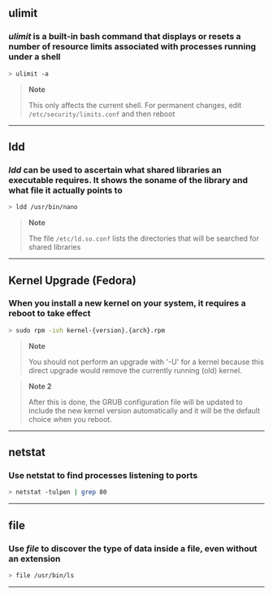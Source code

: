 ## ulimit

### *ulimit* is a built-in bash command that displays or resets a number of resource limits associated with processes running under a shell

```bash
> ulimit -a
```

> **Note**
>
> This only affects the current shell.
> For permanent changes, edit ```/etc/security/limits.conf``` and then reboot

---

## ldd

### *ldd* can be used to ascertain what shared libraries an executable requires. It shows the soname of the library and what file it actually points to

```bash
> ldd /usr/bin/nano
```

> **Note**
>
> The file ```/etc/ld.so.conf``` lists the directories that will be searched for shared libraries

---

## Kernel Upgrade (Fedora)

### When you install a new kernel on your system, it requires a reboot to take effect

```bash
> sudo rpm -ivh kernel-{version}.{arch}.rpm
```

> **Note**
>
> You should not perform an upgrade with '-U' for a kernel because this direct upgrade would remove the currently running (old) kernel.

> **Note 2**
>
> After this is done, the GRUB configuration file will be updated to include the new kernel version automatically and it will be the default choice when you reboot.

---

## netstat

### Use netstat to find processes listening to ports

```bash
> netstat -tulpen | grep 80
```

---

## file

### Use *file* to discover the type of data inside a file, even without an extension

```bash
> file /usr/bin/ls
```

---
